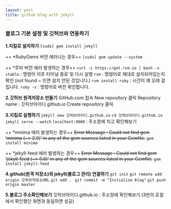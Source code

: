 ```yaml
---
layout: post
title: github blog with jekyll
---
```


### 블로그 기본 설정 및 깃허브와 연동하기

**1.지킬로 설치하기**
	`[sudo] gem install jekyll`

++ *RubyGems 버전 에러나는 경우++
	`[sudo] gem update --system`

++ *루비 버전 에러 발생하는 경우++
	`curl -L https://get.rvm.io | bash -s stable` : 명령어 이후 터미널 종료 및 다시 실행
	`rvm` : 명령어로 제대로 설치되어있는지 확인 (not found ~ 뜨면 설치 안된 것입니다.)
	`rvm install ruby` : 시간이 꽤 오래 걸립니다.
	`ruby -v` : 명령어로 버전 확인합니다.

**2.깃허브 원격저장소 만들기**
    GitHub.com 접속
    New repository 클릭
    Repository name : 깃허브아이디.github.io
    Create repository 클릭

**3.지킬로 실행하기**
	`jekyll new 깃허브아이디.github.io`
	`cd 깃허브아이디.github.io`
	`jekyll serve --watch`
	`localhost:4000` : 주소창에 치고 확인해보기

++ *minima 에러 발생하는 경우++
	~~Error Message : Could not find gem 'minima (~> 2.0)' in any of the gem sources listed in your Gemfile.~~
	`gem install minima`


++ *jekyll-feed 에러 발생하는 경우++
	~~Error Message : Could not find gem 'jekyll-feed (~> 0.6)' in any of the gem sources listed in your Gemfile.~~
	`gem install jekyll-feed`


**4.github(원격 저장소)와 jekyll(블로그 관리) 연결하기**
	`git init`
	`git remote add origin 깃허브저장소URL`
	`git add . `
	`git commit -m "Initialize blog"`
	`git push origin master`

**5.블로그 주소확인해보기**
	깃허브아이디.github.io : 주소창에 확인해보기 (3번의 로컬에서 확인했던 화면과 동일하면 성공)
